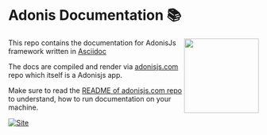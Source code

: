 # Adonis Documentation 📚

<img src="https://res.cloudinary.com/adonisjs/image/upload/q_100/v1497112678/adonis-purple_pzkmzt.svg" width="150px" align="right">

This repo contains the documentation for AdonisJs framework written in [Asciidoc](https://asciidoctor.org/)

The docs are compiled and render via [adonisjs.com](https://github.com/adonisjs/adonisjs.com) repo which itself is a Adonisjs app.

Make sure to read the [README of adonisjs.com repo](https://github.com/adonisjs/adonisjs.com) to understand, how to run documentation on your machine.

[![Site][site-image]][site-url]


[site-image]: https://img.shields.io/badge/read-docs-green.svg?style=flat-square
[site-url]: http://adonisjs.com/docs
